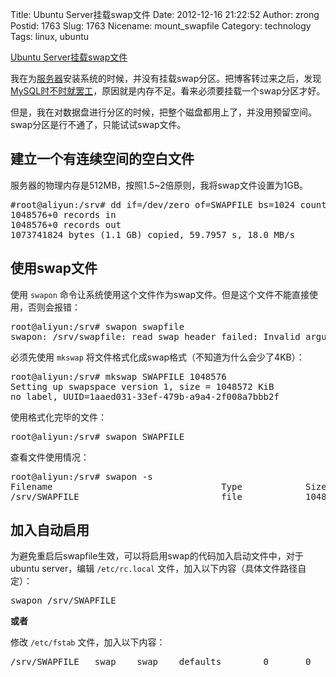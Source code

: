 Title: Ubuntu Server挂载swap文件
Date: 2012-12-16 21:22:52
Author: zrong
Postid: 1763
Slug: 1763
Nicename: mount_swapfile
Category: technology
Tags: linux, ubuntu

[Ubuntu Server挂载swap文件](http://zengrong.net/post/1763.htm)

我在为[服务器](http://zengrong.net/post/1761.htm)安装系统的时候，并没有挂载swap分区。把博客转过来之后，发现[MySQL时不时就罢工](http://zengrong.net/post/1762.htm)，原因就是内存不足。看来必须要挂载一个swap分区才好。

但是，我在对数据盘进行分区的时候，把整个磁盘都用上了，并没用预留空间。swap分区是行不通了，只能试试swap文件。<!--more-->

## 建立一个有连续空间的空白文件

服务器的物理内存是512MB，按照1.5~2倍原则，我将swap文件设置为1GB。

<pre lang="BASH">
#root@aliyun:/srv# dd if=/dev/zero of=SWAPFILE bs=1024 count=1048576
1048576+0 records in
1048576+0 records out
1073741824 bytes (1.1 GB) copied, 59.7957 s, 18.0 MB/s
</pre>

## 使用swap文件

使用 `swapon` 命令让系统使用这个文件作为swap文件。但是这个文件不能直接使用，否则会报错：

<pre lang="BASh">
root@aliyun:/srv# swapon swapfile
swapon: /srv/swapfile: read swap header failed: Invalid argument
</pre>

必须先使用 `mkswap` 将文件格式化成swap格式（不知道为什么会少了4KB）：

<pre lang="BASH">
root@aliyun:/srv# mkswap SWAPFILE 1048576
Setting up swapspace version 1, size = 1048572 KiB
no label, UUID=1aaed031-33ef-479b-a9a4-2f008a7bbb2f
</pre>

使用格式化完毕的文件：

<pre lang="BASH">
root@aliyun:/srv# swapon SWAPFILE
</pre>

查看文件使用情况：

<pre lang="BASH">
root@aliyun:/srv# swapon -s
Filename                                Type            Size    Used    Priority
/srv/SWAPFILE                           file            1048572 95852   -1
</pre>

## 加入自动启用

为避免重启后swapfile生效，可以将启用swap的代码加入启动文件中，对于ubuntu server，编辑 `/etc/rc.local` 文件，加入以下内容（具体文件路径自定）：

<pre lang="BASH">
swapon /srv/SWAPFILE
</pre>

**或者**

修改 `/etc/fstab` 文件，加入以下内容：

<pre lang="BASH">
/srv/SWAPFILE   swap    swap    defaults        0       0
</pre>


